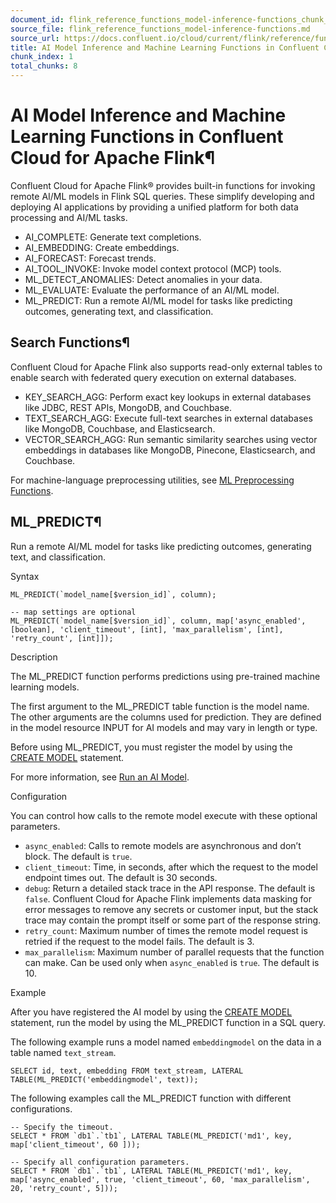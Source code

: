 ```yaml
---
document_id: flink_reference_functions_model-inference-functions_chunk_1
source_file: flink_reference_functions_model-inference-functions.md
source_url: https://docs.confluent.io/cloud/current/flink/reference/functions/model-inference-functions.html
title: AI Model Inference and Machine Learning Functions in Confluent Cloud for Apache Flink
chunk_index: 1
total_chunks: 8
---
```


# AI Model Inference and Machine Learning Functions in Confluent Cloud for Apache Flink¶

Confluent Cloud for Apache Flink® provides built-in functions for invoking remote AI/ML models in Flink SQL queries. These simplify developing and deploying AI applications by providing a unified platform for both data processing and AI/ML tasks.

* AI_COMPLETE: Generate text completions.
* AI_EMBEDDING: Create embeddings.
* AI_FORECAST: Forecast trends.
* AI_TOOL_INVOKE: Invoke model context protocol (MCP) tools.
* ML_DETECT_ANOMALIES: Detect anomalies in your data.
* ML_EVALUATE: Evaluate the performance of an AI/ML model.
* ML_PREDICT: Run a remote AI/ML model for tasks like predicting outcomes, generating text, and classification.

## Search Functions¶

Confluent Cloud for Apache Flink also supports read-only external tables to enable search with federated query execution on external databases.

* KEY_SEARCH_AGG: Perform exact key lookups in external databases like JDBC, REST APIs, MongoDB, and Couchbase.
* TEXT_SEARCH_AGG: Execute full-text searches in external databases like MongoDB, Couchbase, and Elasticsearch.
* VECTOR_SEARCH_AGG: Run semantic similarity searches using vector embeddings in databases like MongoDB, Pinecone, Elasticsearch, and Couchbase.

For machine-language preprocessing utilities, see [ML Preprocessing Functions](ml-preprocessing-functions.html#flink-sql-ml-preprocessing-functions).

## ML_PREDICT¶

Run a remote AI/ML model for tasks like predicting outcomes, generating text, and classification.

Syntax

    ML_PREDICT(`model_name[$version_id]`, column);

    -- map settings are optional
    ML_PREDICT(`model_name[$version_id]`, column, map['async_enabled', [boolean], 'client_timeout', [int], 'max_parallelism', [int], 'retry_count', [int]]);

Description

The ML_PREDICT function performs predictions using pre-trained machine learning models.

The first argument to the ML_PREDICT table function is the model name. The other arguments are the columns used for prediction. They are defined in the model resource INPUT for AI models and may vary in length or type.

Before using ML_PREDICT, you must register the model by using the [CREATE MODEL](../statements/create-model.html#flink-sql-create-model) statement.

For more information, see [Run an AI Model](../../../ai/ai-model-inference.html#flink-sql-ai-model).

Configuration

You can control how calls to the remote model execute with these optional parameters.

* `async_enabled`: Calls to remote models are asynchronous and don’t block. The default is `true`.
* `client_timeout`: Time, in seconds, after which the request to the model endpoint times out. The default is 30 seconds.
* `debug`: Return a detailed stack trace in the API response. The default is `false`. Confluent Cloud for Apache Flink implements data masking for error messages to remove any secrets or customer input, but the stack trace may contain the prompt itself or some part of the response string.
* `retry_count`: Maximum number of times the remote model request is retried if the request to the model fails. The default is 3.
* `max_parallelism`: Maximum number of parallel requests that the function can make. Can be used only when `async_enabled` is `true`. The default is 10.

Example

After you have registered the AI model by using the [CREATE MODEL](../statements/create-model.html#flink-sql-create-model) statement, run the model by using the ML_PREDICT function in a SQL query.

The following example runs a model named `embeddingmodel` on the data in a table named `text_stream`.

    SELECT id, text, embedding FROM text_stream, LATERAL TABLE(ML_PREDICT('embeddingmodel', text));

The following examples call the ML_PREDICT function with different configurations.

    -- Specify the timeout.
    SELECT * FROM `db1`.`tb1`, LATERAL TABLE(ML_PREDICT('md1', key, map['client_timeout', 60 ]));

    -- Specify all configuration parameters.
    SELECT * FROM `db1`.`tb1`, LATERAL TABLE(ML_PREDICT('md1', key, map['async_enabled', true, 'client_timeout', 60, 'max_parallelism', 20, 'retry_count', 5]));
